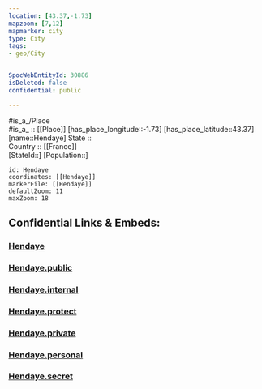 ```yaml
---
location: [43.37,-1.73] 
mapzoom: [7,12] 
mapmarker: city 
type: City
tags:
- geo/City


SpocWebEntityId: 30886
isDeleted: false
confidential: public

---
```

#is_a_/Place  
#is_a_ :: [[Place]] 
[has_place_longitude::-1.73] 
[has_place_latitude::43.37] 
[name::Hendaye] 
State ::  
Country :: [[France]]  
[StateId::] 
[Population::] 



```leaflet
id: Hendaye
coordinates: [[Hendaye]] 
markerFile: [[Hendaye]] 
defaultZoom: 11 
maxZoom: 18
```


## Confidential Links & Embeds: 

### [Hendaye](/_Standards/Earth/Continent/Europe/Europe~West/France/regions~France/Nouvelle-Aquitaine/departments~Aquitaine/Pyrénées-Atlantiques/communes~Pyrénées-Atlantiques/Bayonne/cities~Bayonne/Hendaye.md) 

### [Hendaye.public](/_public/Earth/Continent/Europe/Europe~West/France/regions~France/Nouvelle-Aquitaine/departments~Aquitaine/Pyrénées-Atlantiques/communes~Pyrénées-Atlantiques/Bayonne/cities~Bayonne/Hendaye.public.md) 

### [Hendaye.internal](/_internal/Earth/Continent/Europe/Europe~West/France/regions~France/Nouvelle-Aquitaine/departments~Aquitaine/Pyrénées-Atlantiques/communes~Pyrénées-Atlantiques/Bayonne/cities~Bayonne/Hendaye.internal.md) 

### [Hendaye.protect](/_protect/Earth/Continent/Europe/Europe~West/France/regions~France/Nouvelle-Aquitaine/departments~Aquitaine/Pyrénées-Atlantiques/communes~Pyrénées-Atlantiques/Bayonne/cities~Bayonne/Hendaye.protect.md) 

### [Hendaye.private](/_private/Earth/Continent/Europe/Europe~West/France/regions~France/Nouvelle-Aquitaine/departments~Aquitaine/Pyrénées-Atlantiques/communes~Pyrénées-Atlantiques/Bayonne/cities~Bayonne/Hendaye.private.md) 

### [Hendaye.personal](/_personal/Earth/Continent/Europe/Europe~West/France/regions~France/Nouvelle-Aquitaine/departments~Aquitaine/Pyrénées-Atlantiques/communes~Pyrénées-Atlantiques/Bayonne/cities~Bayonne/Hendaye.personal.md) 

### [Hendaye.secret](/_secret/Earth/Continent/Europe/Europe~West/France/regions~France/Nouvelle-Aquitaine/departments~Aquitaine/Pyrénées-Atlantiques/communes~Pyrénées-Atlantiques/Bayonne/cities~Bayonne/Hendaye.secret.md)

